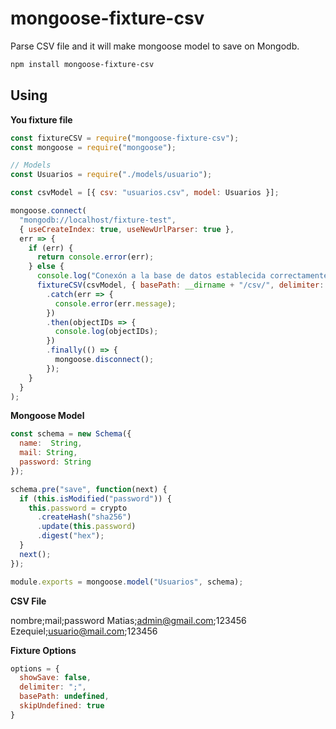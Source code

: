 # mongoose-fixture-csv

Parse CSV file and it will make mongoose model to save on Mongodb.

```bash
npm install mongoose-fixture-csv
```

## Using

__You fixture file__

```javascript
const fixtureCSV = require("mongoose-fixture-csv");
const mongoose = require("mongoose");

// Models
const Usuarios = require("./models/usuario");

const csvModel = [{ csv: "usuarios.csv", model: Usuarios }];

mongoose.connect(
  "mongodb://localhost/fixture-test",
  { useCreateIndex: true, useNewUrlParser: true },
  err => {
    if (err) {
      return console.error(err);
    } else {
      console.log("Conexón a la base de datos establecida correctamente.");
      fixtureCSV(csvModel, { basePath: __dirname + "/csv/", delimiter: ";" })
        .catch(err => {
          console.error(err.message);
        })
        .then(objectIDs => {
          console.log(objectIDs);
        })
        .finally(() => {
          mongoose.disconnect();
        });
    }
  }
);
```

__Mongoose Model__

```javascript
const schema = new Schema({
  name:  String,
  mail: String,
  password: String
});

schema.pre("save", function(next) {
  if (this.isModified("password")) {
    this.password = crypto
      .createHash("sha256")
      .update(this.password)
      .digest("hex");
  }
  next();
});

module.exports = mongoose.model("Usuarios", schema);
```

__CSV File__

nombre;mail;password
Matias;admin@gmail.com;123456
Ezequiel;usuario@mail.com;123456


__Fixture Options__

```javascript
options = {
  showSave: false,
  delimiter: ";",
  basePath: undefined,
  skipUndefined: true
}
```
